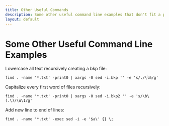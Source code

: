 ```yaml
---
title: Other Useful Commands
description: Some other useful command line examples that don't fit a particular category.
layout: default
---
```



# Some Other Useful Command Line Examples #


Lowercase all text recursively creating a bkp file:

    find . -name '*.txt' -print0 | xargs -0 sed -i.bkp '' -e 's/./\l&/g'


Capitalize every first word of files recursively:

    find . -name '*.txt' -print0 | xargs -0 sed -i.bkp2 '' -e 's/\b\(.\)/\u\1/g'


Add new line to end of lines:

    find . -name '*.txt' -exec sed -i -e '$a\' {} \;
